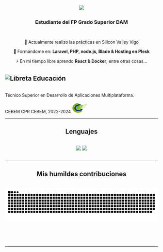 <h1 align="center">
    <img src="https://readme-typing-svg.herokuapp.com/?font=Righteous&size=35&center=true&vCenter=true&width=500&height=70&duration=4000&lines=Hey!+👋;+Soy+Héctor...+el+DAMnificado!;" />

<h3 align="center">Estudiante del FP Grado Superior DAM</h3>

<br/>

<div align="center">
 
 🔭 Actualmente realizo las prácticas en Silicon Valley Vigo
 
 🌱 Formándome en: **Laravel, PHP, node.js, Blade & Hosting en Plesk**

⚡ En mi tiempo libre aprendo **React & Docker**, entre otras cosas...

 </div>

<h2>
  <img src="https://img.icons8.com/ios-filled/50/000000/book.png" alt="Libreta" width="30" height="30"/> Educación
</h2>
<br/>
<div>
  Técnico Superior en Desarrollo de Aplicaciones Multiplataforma.
  <br/>

  <br/>
  CEBEM CPR CEBEM, 2022-2024
    <img src="CEBEM.png" alt="CEBEM" />
</div>

 <hr/>
 
<h2 align="center">Lenguajes</h2>
<br/>
<div align="center">
    <img src="https://skillicons.dev/icons?i=bootstrap,html,github,git" />
    <img src="https://skillicons.dev/icons?i=laravel,nodejs,react,python,javascript,django,hibernate,java,mysql" /><br>
</div>

<br/>
<hr/>

<div align="center">
  <h2>Mis humildes contribuciones</h2>
  <br>
  <img alt="snake eating my contributions" src="https://raw.githubusercontent.com/salesp07/salesp07/output/github-contribution-grid-snake.svg" />
  
  <br/><br/><br/>
</div>

<hr/>

